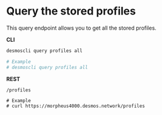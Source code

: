 # Query the stored profiles
This query endpoint allows you to get all the stored profiles.

**CLI**
 ```bash
desmoscli query profiles all

# Example
# desmoscli query profiles all
``` 

**REST**
```
/profiles

# Example
# curl https://morpheus4000.desmos.network/profiles
``` 

